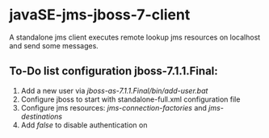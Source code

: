 <h1> javaSE-jms-jboss-7-client </h1>

<p>A standalone jms client executes remote lookup jms resources on localhost and send some messages. </p> 

<h2>To-Do list configuration jboss-7.1.1.Final:</h2>

<ol>
	<li>Add a new user via <i>jboss-as-7.1.1.Final/bin/add-user.bat</i></li>
    <li>Configure jboss to start with standalone-full.xml configuration file</li>
    <li>Configure jms resources: <i>jms-connection-factories</i> and <i>jms-destinations</i></li>
    <li>Add <i><security-enabled>false</security-enabled></i> to disable authentication on <i><hornetq-server></i></li>
</ol>
